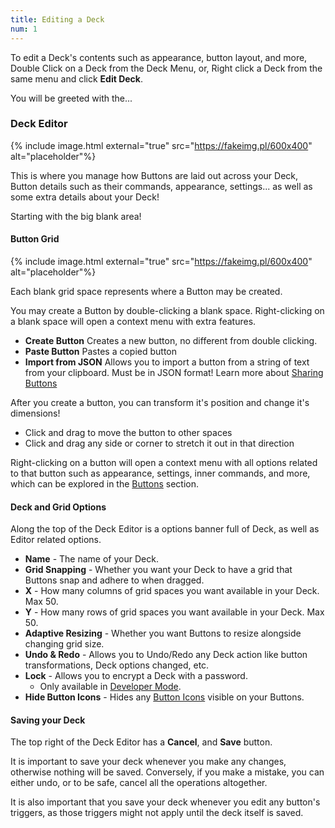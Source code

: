 ```yaml
---
title: Editing a Deck
num: 1
---
```


To edit a Deck's contents such as appearance, button layout, and more, Double Click on a Deck from the Deck Menu, or, Right click a Deck from the same menu and click **Edit Deck**.

You will be greeted with the...

### Deck Editor

{% include image.html external="true" src="https://fakeimg.pl/600x400" alt="placeholder"%}

This is where you manage how Buttons are laid out across your Deck, Button details such as their commands, appearance, settings... as well as some extra details about your Deck!

Starting with the big blank area!

#### Button Grid

{% include image.html external="true" src="https://fakeimg.pl/600x400" alt="placeholder"%}

Each blank grid space represents where a Button may be created.

You may create a Button by double-clicking a blank space.
Right-clicking on a blank space will open a context menu with extra features.

- **Create Button** Creates a new button, no different from double clicking.
- **Paste Button** Pastes a copied button
- **Import from JSON** Allows you to import a button from a string of text from your clipboard. Must be in JSON format! Learn more about [Sharing Buttons](#placeholder)

After you create a button, you can transform it's position and change it's dimensions!

- Click and drag to move the button to other spaces
- Click and drag any side or corner to stretch it out in that direction

Right-clicking on a button will open a context menu with all options related to that button such as appearance, settings, inner commands, and more, which can be explored in the [Buttons](#placeholder) section.

#### Deck and Grid Options

Along the top of the Deck Editor is a options banner full of Deck, as well as Editor related options.

- **Name** - The name of your Deck.
- **Grid Snapping** - Whether you want your Deck to have a grid that Buttons snap and adhere to when dragged.
- **X** - How many columns of grid spaces you want available in your Deck. Max 50.
- **Y** - How many rows of grid spaces you want available in your Deck. Max 50.
- **Adaptive Resizing** - Whether you want Buttons to resize alongside changing grid size.
- **Undo & Redo** - Allows you to Undo/Redo any Deck action like button transformations, Deck options changed, etc.
- **Lock** - Allows you to encrypt a Deck with a password.
  - Only available in [Developer Mode](#placeholder).
- **Hide Button Icons** - Hides any [Button Icons](#placeholder) visible on your Buttons.

#### Saving your Deck

The top right of the Deck Editor has a **Cancel**, and **Save** button.

It is important to save your deck whenever you make any changes, otherwise nothing will be saved. Conversely, if you make a mistake, you can either undo, or to be safe, cancel all the operations altogether.

It is also important that you save your deck whenever you edit any button's triggers, as those triggers might not apply until the deck itself is saved.